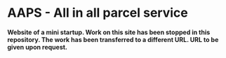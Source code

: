 <h1>AAPS - All in all parcel service </h1>

<b>Website of a mini startup. Work on this site has been stopped in this repository. The work has been transferred to a different URL. URL to be given upon request. </b>
